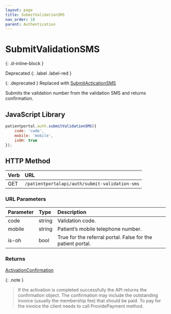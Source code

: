 ```yaml
---
layout: page
title: SubmitValidationSMS
nav_order: 18
parent: Authentication
---
```


# SubmitValidationSMS
{: .d-inline-block }

Deprecated
{: .label .label-red }

{: .deprecated }
Replaced with [SubmitActicationSMS](submitacticationsms)

Submits the validation number from the validation SMS and returns confirmation.

## JavaScript Library

```javascript
patientportal.auth.submitValidationSMS({
    code: 'code',
    mobile: 'mobile',
    isOH: true
});
```

## HTTP Method

| Verb | URL                                           |
|:-----|:----------------------------------------------|
| GET  | `/patientportalapi/auth/submit-validation-sms`|

### URL Parameters

| Parameter | Type   | Description                                                 |
|:----------|:-------|:------------------------------------------------------------|
| code      | string | Validation code.                                            |
| mobile    | string | Patient’s mobile telephone number.                          |
| is-oh     | bool   | True for the referral portal. False for the patient portal. |

### Returns

[ActivationConfirmation](../objects-and-data-types/activationconfirmation)

{: .note }
> If the activation is completed successfully the API returns the confirmation object. The confirmation may include the outstanding invoice (usually the membership fee) that should be paid. To pay for the invoice the client needs to call ProvidePayment method.
